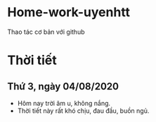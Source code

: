 ﻿# Home-work-uyenhtt
Thao tác cơ bản với github

# Thời tiết
## Thứ 3, ngày 04/08/2020
* Hôm nay trời âm u, không nắng.
* Thời tiết này rất khó chịu, đau đầu, buồn ngủ.